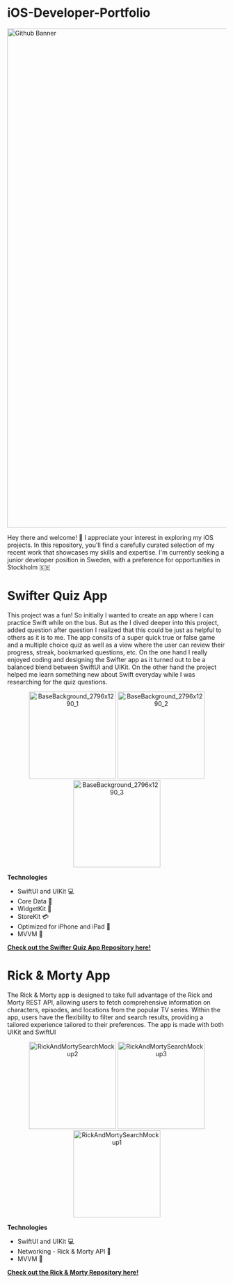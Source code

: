 # iOS-Developer-Portfolio

<img width="1145" alt="Github Banner" src="https://user-images.githubusercontent.com/26801446/236641476-ab43b374-0447-466b-88ae-64801049db31.png">

Hey there and welcome! 👋 I appreciate your interest in exploring my iOS projects. In this repository, you'll find a carefully curated selection of my recent work that showcases my skills and expertise. I'm currently seeking a junior developer position in Sweden, with a preference for opportunities in Stockholm 🇸🇪

# Swifter Quiz App

This project was a fun! So initially I wanted to create an app where I can practice Swift while on the bus. But as the I dived deeper into this project, added question after question I realized that this could be just as helpful to others as it is to me.
The app consits of a super quick true or false game and a multiple choice quiz as well as a view where the user can review their progress, streak, bookmarked questions, etc. 
On the one hand I really enjoyed coding and designing the Swifter app as it turned out to be a balanced blend between SwiftUI and UIKit. On the other hand the project helped me learn something new about Swift everyday while I was researching for the quiz questions.

<p align="center">
  <img width="200" alt="BaseBackground_2796x1290_1" src="https://user-images.githubusercontent.com/26801446/236643176-48f15a4f-26b5-404b-a046-57b1127f09d4.png" />
  <img width="200" alt="BaseBackground_2796x1290_2" src="https://user-images.githubusercontent.com/26801446/236643177-5fccdcda-a3ad-4412-97b6-28207871ce6c.png" />
  <img width="200" alt="BaseBackground_2796x1290_3" src="https://user-images.githubusercontent.com/26801446/236643187-323d07ce-e21c-439a-8019-df8686715539.png" />
</p>

**Technologies**

* SwiftUI and UIKit 💻
* Core Data 💽
* WidgetKit 🎨
* StoreKit 💳
* Optimized for iPhone and iPad 📱
* MVVM 🔨

[**Check out the Swifter Quiz App Repository here!**](https://github.com/danielkarath/SwifterQuiz)

# Rick & Morty App

The Rick & Morty app is designed to take full advantage of the Rick and Morty REST API, allowing users to fetch comprehensive information on characters, episodes, and locations from the popular TV series. Within the app, users have the flexibility to filter and search results, providing a tailored experience tailored to their preferences. The app is made with both UIKit and SwiftUI

<p align="center">
  <img width="200" alt="RickAndMortySearchMockup2" src="https://user-images.githubusercontent.com/26801446/236644866-528e83a1-3805-4e5e-904e-c1f2109772ac.png" />
  <img width="200" alt="RickAndMortySearchMockup3" src="https://user-images.githubusercontent.com/26801446/236644871-0ba69f7c-6a6c-4ae5-85cf-8a8b45f315c3.png" />
  <img width="200" alt="RickAndMortySearchMockup1" src="https://user-images.githubusercontent.com/26801446/236644873-3f733b10-ff2d-4a2f-bac0-c77d78e5ba4f.png" />
</p>

**Technologies**

* SwiftUI and UIKit 💻
* Networking - Rick & Morty API 📡
* MVVM 🎨

[**Check out the Rick & Morty Repository here!**](https://github.com/danielkarath/RickAndMortyIOS)
